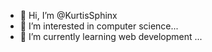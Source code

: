 - 👋 Hi, I’m @KurtisSphinx
- 👀 I’m interested in computer science...
- 🌱 I’m currently learning web development ...
<!---
KurtisSphinx/KurtisSphinx is a ✨ special ✨ repository because its `README.md` (this file) appears on your GitHub profile.
You can click the Preview link to take a look at your changes.
--->
